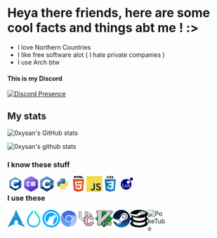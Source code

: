 # Heya there friends, here are some cool facts and things abt me ! :>
- I love Northern Countries
- I like free software alot ( I hate private companies )
- I use Arch btw

#### This is my Discord
[![Discord Presence](https://lanyard.cnrad.dev/api/1015329691290320897)](https://discord.com/users/1015329691290320897)

## My stats
![0xysan's GitHub stats](https://github-readme-stats.vercel.app/api?username=0xysan&theme=monokai&show_icons=true)

![0xysan's github stats](https://github-readme-stats.vercel.app/api/top-langs/?username=0xysan&layout=compact&theme=monokai)

### I know these stuff
<img align="left" alt="C" width="36px" src="https://raw.githubusercontent.com/github/explore/80688e429a7d4ef2fca1e82350fe8e3517d3494d/topics/c/c.png" />
<img align="left" alt="C#" width="36px" src="https://raw.githubusercontent.com/github/explore/80688e429a7d4ef2fca1e82350fe8e3517d3494d/topics/csharp/csharp.png" />
<img align="left" alt="C++" width="36px" src="https://raw.githubusercontent.com/github/explore/80688e429a7d4ef2fca1e82350fe8e3517d3494d/topics/cpp/cpp.png" />
<img align="left" alt="Python" width="36px" src="https://raw.githubusercontent.com/github/explore/80688e429a7d4ef2fca1e82350fe8e3517d3494d/topics/python/python.png" />
<img align="left" alt="HTML" width="36px" src="https://raw.githubusercontent.com/github/explore/80688e429a7d4ef2fca1e82350fe8e3517d3494d/topics/html/html.png" />
<img align="left" alt="JavaScript" width="36px" src="https://raw.githubusercontent.com/github/explore/80688e429a7d4ef2fca1e82350fe8e3517d3494d/topics/javascript/javascript.png" />
<img align="left" alt="CSS" width="36px" src="https://raw.githubusercontent.com/github/explore/80688e429a7d4ef2fca1e82350fe8e3517d3494d/topics/css/css.png" />
<img align="left" alt="CSS" width="36px" src="https://raw.githubusercontent.com/github/explore/80688e429a7d4ef2fca1e82350fe8e3517d3494d/topics/lua/lua.png" />

<font size=1> </font>
### I use these

[<img align="left" alt="Arch" width="40px" src="https://raw.githubusercontent.com/0xySan/0xySan/main/imgs/Arch-logo.png" />](https://archlinux.org/)

[<img align="left" alt="Hyprland" width="40px" src="https://raw.githubusercontent.com/0xySan/0xySan/main/imgs/Hyprland-logo.png" />](https://hyprland.org/)

[<img align="left" alt="LibreWolf" width="40px" src="https://raw.githubusercontent.com/0xySan/0xySan/main/imgs/LibreWolf-logo.png" />](https://librewolf.net/)

[<img align="left" alt="Ungoogled Chromium" width="40px" src="https://raw.githubusercontent.com/0xySan/0xySan/main/imgs/Ungoogled-chromium-logo.png" />](https://ungoogled-software.github.io/ungoogled-chromium-binaries/)

[<img align="left" alt="Vencord" width="40px" src="https://raw.githubusercontent.com/0xySan/0xySan/main/imgs/Vencord-logo.png" />](https://vencord.dev/)

[<img align="left" alt="Vim" width="40px" src="https://raw.githubusercontent.com/0xySan/0xySan/main/imgs/Vim-logo.png" />](https://www.vim.org/)

[<img align="left" alt="Steam" width="40px" src="https://raw.githubusercontent.com/0xySan/0xySan/main/imgs/Steam-logo.png" />](https://store.steampowered.com/)

[<img align="left" alt="SteamDB" width="40px" src="https://raw.githubusercontent.com/0xySan/0xySan/main/imgs/Steamdb-logo.png" />](https://steamdb.info/)

[<img align="left" alt="PokeTube" width="40px" src="https://raw.githubusercontent.com/0xySan/0xySan/main/imgs/PokeTube-logo.png" />](https://poketube.fun/)

<!--
**0xySan/0xySan** is a ✨ _special_ ✨ repository because its `README.md` (this file) appears on your GitHub profile.
